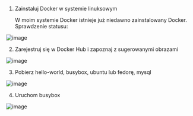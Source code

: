 1. Zainstaluj Docker w systemie linuksowym

    W moim systemie Docker istnieje już niedawno zainstalowany Docker. Sprawdzenie statusu:
  
  ![image](https://user-images.githubusercontent.com/80592460/142733040-1b238042-f55c-4610-aca9-a3457dc9c54f.png)

2. Zarejestruj się w Docker Hub i zapoznaj z sugerowanymi obrazami

![image](https://user-images.githubusercontent.com/80592460/142733048-2e1b425e-fdc0-4280-bfc3-59755cbebbd1.png)

3. Pobierz hello-world, busybox, ubuntu lub fedorę, mysql

![image](https://user-images.githubusercontent.com/80592460/142733073-2f8995bf-8b99-41e6-b108-e863c6ec99a6.png)

4. Uruchom busybox

![image](https://user-images.githubusercontent.com/80592460/142733315-52960844-edcf-44a5-8ea3-4d1e77d1b7c8.png)

